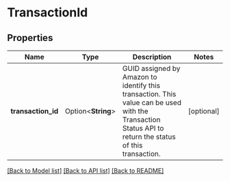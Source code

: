 # TransactionId

## Properties

Name | Type | Description | Notes
------------ | ------------- | ------------- | -------------
**transaction_id** | Option<**String**> | GUID assigned by Amazon to identify this transaction. This value can be used with the Transaction Status API to return the status of this transaction. | [optional]

[[Back to Model list]](../README.md#documentation-for-models) [[Back to API list]](../README.md#documentation-for-api-endpoints) [[Back to README]](../README.md)


